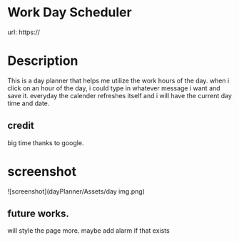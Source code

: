 # Work Day Scheduler

url: https://

# Description
This is a day planner that helps me utilize the work hours of the day.
when i click on an hour of the day, i could type in whatever message i want and save it.
everyday the calender refreshes itself and i will have the current day time and date.


## credit 
big time thanks to google. 

# screenshot 
![screenshot](dayPlanner/Assets/day img.png)


## future works.
will style the page more.
maybe add alarm if that exists